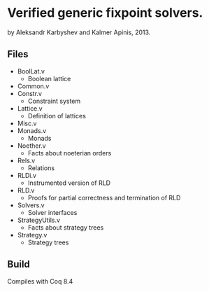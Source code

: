 Verified generic fixpoint solvers.
=======
by Aleksandr Karbyshev and Kalmer Apinis, 2013.

## Files
* BoolLat.v
  - Boolean lattice
* Common.v
* Constr.v
  - Constraint system
* Lattice.v
  - Definition of lattices
* Misc.v
* Monads.v
  - Monads
* Noether.v
  - Facts about noeterian orders
* Rels.v
  - Relations
* RLDi.v
  - Instrumented version of RLD
* RLD.v
  - Proofs for partial correctness and termination of RLD
* Solvers.v
  - Solver interfaces
* StrategyUtils.v
  - Facts about strategy trees
* Strategy.v
  - Strategy trees

## Build
Compiles with Coq 8.4
